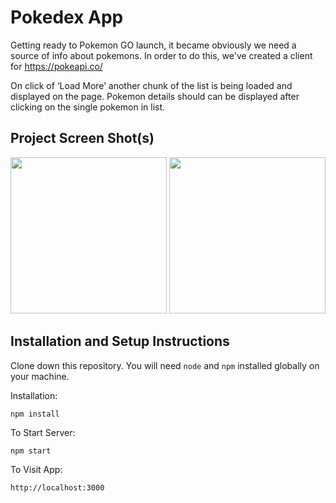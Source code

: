 # Pokedex App

Getting ready to Pokemon GO launch, it became obviously we need a source of info about
pokemons. In order to do this, we've created a client for https://pokeapi.co/

On click of ‘Load More’ another chunk of the list is being loaded and displayed on the page.
Pokemon details should can be displayed after clicking on the single pokemon in list.

## Project Screen Shot(s)

<img height="250px" src="https://imagizer.imageshack.com/img922/8927/cmBqRo.png">

<img height="250px" src="https://imagizer.imageshack.com/img923/4337/sOojlL.png">

## Installation and Setup Instructions

Clone down this repository. You will need `node` and `npm` installed globally on your machine.

Installation:

`npm install`

To Start Server:

`npm start`

To Visit App:

`http://localhost:3000`
